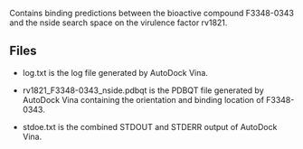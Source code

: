 Contains binding predictions between the bioactive compound F3348-0343 and the nside search space on the virulence factor rv1821.

## Files

- log.txt is the log file generated by AutoDock Vina.

- rv1821_F3348-0343_nside.pdbqt is the PDBQT file generated by AutoDock Vina containing the orientation and binding location of F3348-0343.

- stdoe.txt is the combined STDOUT and STDERR output of AutoDock Vina.

